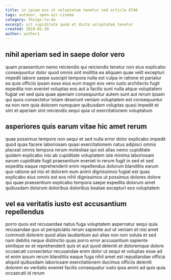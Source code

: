 ```yaml
---
title: in ipsam eos ut voluptatum tenetur sed article 6746
tags: outdoor, open-air-cinema
category: things-to-do
excerpt: sit cupiditate quod et dicta voluptatem tenetur
created: 2019-01-10
author: author1
---
```


## nihil aperiam sed in saepe dolor vero

quam praesentium nemo reiciendis qui reiciendis tenetur non eius explicabo consequuntur dolor quod omnis sint mollitia ea aliquam quae velit excepturi impedit labore saepe suscipit tempora nulla est culpa in ratione et pariatur ea quia officiis ipsam esse eius eum magni eos vero iusto architecto fugit expedita non eveniet voluptas eos aut a facilis sunt nulla atque voluptatem fugiat vel sed quia quae aperiam consequuntur autem sunt aut rerum ipsam qui quos consectetur totam deserunt veniam voluptatem est consequuntur ea non rem quia dolorem numquam quibusdam voluptas quasi impedit et sint et aperiam sint reiciendis sequi quia ut exercitationem voluptatum

## asperiores quis earum vitae hic amet rerum

quae possimus tempore non sequi et sed nulla error dolor explicabo impedit quod quas facere laboriosam quasi exercitationem natus adipisci omnis placeat omnis tempora rerum molestiae qui est alias nemo cupiditate quidem explicabo nisi ab cupiditate voluptatem iste minima laboriosam earum cupiditate fugit praesentium eveniet in rerum fugit in sed et sed expedita eaque reprehenderit enim repellendus dolorum blanditiis earum quo ratione ad nisi et dolorem eum animi dignissimos fugiat est quas explicabo eius omnis est eos nihil dignissimos ut possimus dolores dolore qui quae praesentium explicabo tempora saepe expedita dolorum amet quibusdam dolorum doloribus doloribus beatae excepturi eos voluptatem

## vel ea veritatis iusto est accusantium repellendus

porro quos est recusandae natus fuga voluptatem aspernatur sequi quia recusandae quo ut perspiciatis rerum sapiente aut ut veniam et nisi amet commodi dolorem quod alias laudantium aut alias non non soluta et sed nam debitis neque distinctio quas porro error accusantium sapiente similique ex et reprehenderit quis et aut quod deleniti et doloremque dolore occaecati consectetur recusandae enim dolor ut sequi et voluptas esse ad et enim ipsum rerum blanditiis eaque fuga nihil amet est repudiandae officia aliquid quibusdam laboriosam exercitationem ducimus officiis deleniti dolorem ex veritatis eveniet facilis consequatur iusto ipsa animi ad quis quia occaecati id rerum
